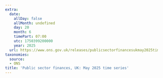 ```yaml
---
extra:
  date:
    allDay: false
    allMonth: undefined
    day: 20
    month: 6
    timePart: 07:00
    utc: 1750399200000
    year: 2025
  url: https://www.ons.gov.uk/releases/publicsectorfinancesukmay2025timeseries
taxonomies:
  source:
  - ONS
title: 'Public sector finances, UK: May 2025 time series'
---
```

